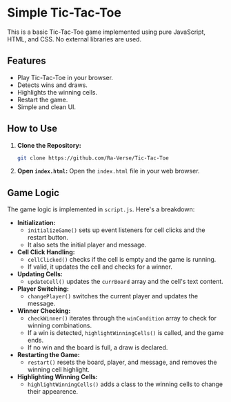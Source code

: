 # Simple Tic-Tac-Toe

This is a basic Tic-Tac-Toe game implemented using pure JavaScript, HTML, and CSS. No external libraries are used.

## Features

-   Play Tic-Tac-Toe in your browser.
-   Detects wins and draws.
-   Highlights the winning cells.
-   Restart the game.
-   Simple and clean UI.

## How to Use

1.  **Clone the Repository:**
    ```bash
    git clone https://github.com/Ra-Verse/Tic-Tac-Toe
    ```
2.  **Open `index.html`:**
    Open the `index.html` file in your web browser.

## Game Logic

The game logic is implemented in `script.js`. Here's a breakdown:

-   **Initialization:**
    -   `initializeGame()` sets up event listeners for cell clicks and the restart button.
    -   It also sets the initial player and message.
-   **Cell Click Handling:**
    -   `cellClicked()` checks if the cell is empty and the game is running.
    -   If valid, it updates the cell and checks for a winner.
-   **Updating Cells:**
    -   `updateCell()` updates the `currBoard` array and the cell's text content.
-   **Player Switching:**
    -   `changePlayer()` switches the current player and updates the message.
-   **Winner Checking:**
    -   `checkWinner()` iterates through the `winCondition` array to check for winning combinations.
    -   If a win is detected, `highlightWinningCells()` is called, and the game ends.
    -   If no win and the board is full, a draw is declared.
-   **Restarting the Game:**
    -   `restart()` resets the board, player, and message, and removes the winning cell highlight.
-   **Highlighting Winning Cells:**
    -   `highlightWinningCells()` adds a class to the winning cells to change their appearence.
